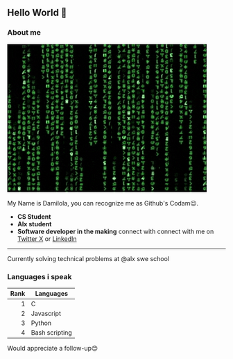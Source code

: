 ## Hello World 🤗
### About me
![Matrix of numbers](/status.gif)
<p>My Name is Damilola, you can recognize me as Github's Codam😉.</p>

- **CS Student**
- **Alx student**
- **Software developer in the making**
connect with connect with me on [Twitter X](https://twitter.com/damilolaabdulm1) or [LinkedIn](https://www.linkedin.com/in/damilola-abdulmalik-7bba1323b/)
---
Currently solving technical problems at  @alx swe school
### Languages i speak

| Rank |    Languages     |    
|-----:|------------------|
|     1|         C        |
|     2|    Javascript    |
|     3|      Python      |
|     4|  Bash scripting  |

Would appreciate a follow-up😊
